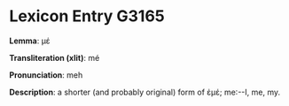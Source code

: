 # Lexicon Entry G3165

**Lemma**: μέ

**Transliteration (xlit)**: mé

**Pronunciation**: meh

**Description**:
a shorter (and probably original) form of ἐμέ; me:--I, me, my.
